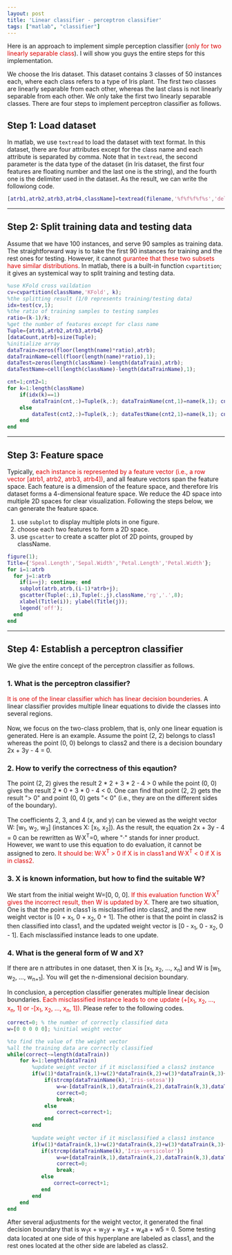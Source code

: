 ```yaml
---
layout: post
title: 'Linear classifier - perceptron classifier'
tags: ["matlab", "classifier"]
---
```


Here is an approach to implement simple perception classifier (<font color="#dd0000">only for two linearly separable class</font>). I will show you guys the entire steps for this implementation. <br>

We choose the Iris dataset. This dataset contains 3 classes of 50 instances each, where each class refers to a type of Iris plant. The first two classes are linearly separable from each other, whereas the last class is not linearly separable from each other. We only take the first two linearly separable classes. There are four steps to implement perceptron classifier as follows.

## Step 1: Load dataset <br>
In matlab, we use `textread` to load the dataset with text format. In this dataset, there are four attributes except for the class name and each attribute is separated by comma. Note that in `textread`, the second parameter is the data type of the dataset (in Iris dataset, the first four features are floating number and the last one is the string), and the fourth one is the delimiter used in the dataset. As the result, we can write the followiong code.
```matlab
[atrb1,atrb2,atrb3,atrb4,className]=textread(filename,'%f%f%f%f%s','delimiter,',');
```
---

## Step 2: Split training data and testing data <br>
Assume that we have 100 instances, and serve 90 samples as training data. The straightforward way is to take the first 90 instances for training and the rest ones for testing. However, it cannot <font color="#dd0000">gurantee that these two subsets have similar distributions</font>. In matlab, there is a built-in function `cvpartition`; it gives an systemical way to split training and testing data.
```matlab
%use KFold cross vaildation
cv=cvpartition(className,'KFold', k);
%the splitting result (1/0 represents training/testing data)
idx=test(cv,1); 
%the ratio of training samples to testing samples 
ratio=(k-1)/k;
%get the number of features except for class name
Tuple={atrb1,atrb2,atrb3,atrb4}
[dataCount,atrb]=size(Tuple);
%initialize array
dataTrain=zeros(floor(length(name)*ratio),atrb);
dataTrainName=cell(floor(length(name)*ratio),1);
dataTest=zeros(length(className)-length(dataTrain),atrb);
dataTestName=cell(length(className)-length(dataTrainName),1);

cnt=1;cnt2=1;
for k=1:length(className)
    if(idx(k)==1)
    	dataTrain(cnt,:)=Tuple(k,:); dataTrainName(cnt,1)=name(k,1); cnt=cnt+1;
    else
        dataTest(cnt2,:)=Tuple(k,:); dataTestName(cnt2,1)=name(k,1); cnt2=cnt2+1;
    end
end
```
---

## Step 3: Feature space <br>
Typically, <font color="#dd0000">each instance is represented by a feature vector (i.e., a row vector [atrb1, atrb2, atrb3, atrb4])</font>, and all feature vectors span the feature space. Each feature is a dimension of the feature space, and therefore Iris dataset forms a 4-dimensional feature space. We reduce the 4D space into multiple 2D spaces for clear visualization. Following the steps below, we can generate the feature space.

1. use `subplot` to display multiple plots in one figure. 
2. choose each two features to form a 2D space.
3. use `gscatter` to create a scatter plot of 2D points, grouped by className.

```matlab
figure(1);
Title={'Speal.Length','Sepal.Width','Petal.Length','Petal.Width'};
for i=1:atrb
  for j=1:atrb
    if(i==j); continue; end
    subplot(atrb,atrb,(i-1)*atrb+j);
    gscatter(Tuple(:,i),Tuple(:,j),className,'rg','.',8);
    xlabel(Title(i)); ylabel(Title(j));
    legend('off');
  end
end
```
---

## Step 4: Establish a perceptron classifier <br>
We give the entire concept of the perceptron classifier as follows. <br>

### 1. What is the perceptron classifier? <br>
<font color="#dd0000">It is one of the linear classifier which has linear decision bounderies.</font> A linear classifier provides multiple linear equations to divide the classes into several regions. <br><br>
Now, we focus on the two-class problem, that is, only one linear equation is generated. Here is an example. Assume the point (2, 2) belongs to class1 whereas the point (0, 0) belongs to class2 and there is a decision boundary 2x + 3y - 4 = 0. 

### 2. How to verify the correctness of this eqaution? <br>
The point (2, 2) gives the result 2 * 2 + 3 * 2 - 4 > 0 while the point (0, 0) gives the result 2 * 0 + 3 * 0 - 4 < 0. One can find that point (2, 2) gets the result "> 0" and point (0, 0) gets "< 0" (i.e., they are on the different sides of the boundary). <br><br>
The coefficients 2, 3, and 4 (x, and y) can be viewed as the weight vector W: [w<sub>1</sub>, w<sub>2</sub>, w<sub>3</sub>] (instances X: [x<sub>1</sub>, x<sub>2</sub>]). As the result, the equation 2x + 3y - 4 = 0 can be rewritten as W·X<sup>T</sup>=0, where "·" stands for inner product. However, we want to use this equation to do evaluation, it cannot be assigned to zero. <font color="#dd0000">It should be: W·X<sup>T</sup> > 0 if X is in class1 and W·X<sup>T</sup> < 0 if X is in class2. </font><br>

### 3. X is known information, but how to find the suitable W? <br>
We start from the initial weight W=[0, 0, 0]. <font color="#dd0000">If this evaluation function W·X<sup>T</sup> gives the incorrect result, then W is updated by X.</font> There are two situation, One is that the point in class1 is misclassified into class2, and the new weight vector is [0 + x<sub>1</sub>, 0 + x<sub>2</sub>, 0 + 1]. The other is that the point in class2 is then classified into class1, and the updated weight vector is [0 - x<sub>1</sub>, 0 - x<sub>2</sub>, 0 - 1]. Each misclassified instance leads to one update.

### 4. What is the general form of W and X?
If there are n attributes in one dataset, then X is [x<sub>1</sub>, x<sub>2</sub>, ..., x<sub>n</sub>] and W is [w<sub>1</sub>, w<sub>2</sub>, ..., w<sub>n+1</sub>]. You will get the n-dimensional decision boundary.

In conclusion, a perception classifier generates multiple linear decision boundaries. <font color="#dd0000">Each misclassified instance leads to one update (+[x<sub>1</sub>, x<sub>2</sub>, ..., x<sub>n</sub>, 1] or -[x<sub>1</sub>, x<sub>2</sub>, ..., x<sub>n</sub>, 1]).</font> Please refer to the following codes. 

```matlab
correct=0; % the number of correctly classified data
w=[0 0 0 0 0]; %initial weight vector

%to find the value of the weight vector
%all the training data are correctly classified
while(correct~=length(dataTrain))
    for k=1:length(dataTrain)
        %update weight vector if it misclassified a class2 instance
        if(w(1)*dataTrain(k,1)+w(2)*dataTrain(k,2)+w(3)*dataTrain(k,3)+w(4)*dataTrain(k,4)+w(5)>0)
            if(strcmp(dataTrainName(k),'Iris-setosa'))
                w=w-[dataTrain(k,1),dataTrain(k,2),dataTrain(k,3),dataTrain(k,4),1];
                correct=0;
                break;
            else
                correct=correct+1;
            end
        end
        
        %update weight vector if it misclassified a class1 instance
        if(w(1)*dataTrain(k,1)+w(2)*dataTrain(k,2)+w(3)*dataTrain(k,3)+w(4)*dataTrain(k,4)+w(5)<=0)
           if(strcmp(dataTrainName(k),'Iris-versicolor'))
                w=w+[dataTrain(k,1),dataTrain(k,2),dataTrain(k,3),dataTrain(k,4),1];
                correct=0;
                break;
           else
               correct=correct+1;
           end
        end
    end
end
```

After several adjustments for the weight vector, it generated the final decision boundary that is w<sub>1</sub>x + w<sub>2</sub>y + w<sub>3</sub>z + w<sub>4</sub>a + w5 = 0. Some testing data located at one side of this hyperplane are labeled as class1, and the rest ones located at the other side are labeled as class2.


